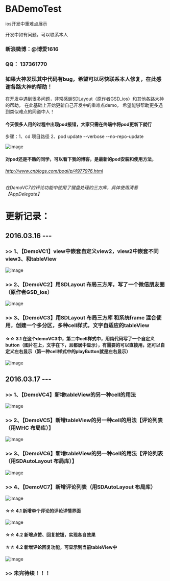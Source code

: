 # BADemoTest
ios开发中重难点展示

开发中如有问题，可以联系本人

### 新浪微博：@博爱1616

### QQ：     137361770

### 如果大神发现其中代码有bug，希望可以尽快联系本人修复，在此感谢各路大神的帮助！

在开发中遇到很多问题，非常感谢SDLayout（原作者GSD_ios）和其他各路大神的帮助，
在此基础上开始更新自己开发中的重难点demo，
希望能够帮助更多遇到类似难点的同道中人！

#### 今天很多人用的过程中出现pod报错，大家只需在终端中将pod更新下就行
步骤：1、cd 项目路径
     2、pod update --verbose --no-repo-update

![image](https://github.com/boai/BADemoTest/blob/master/Image/image10.png)


#### 对pod还是不熟的同学，可以看下我的博客，是最新的pod安装和使用方法，

###### http://www.cnblogs.com/boai/p/4977976.html

###### 在DemoVC7的评论功能中使用了键盘处理的三方库，具体使用清看【AppDelegate】

# 更新记录：
## 2016.03.16 --- 

###    >> 1、【DemoVC1】view中嵌套自定义view2，view2中嵌套不同view3、和tableView

![image](https://github.com/boai/BADemoTest/blob/master/Image/image1.png)


###    >> 2、【DemoVC2】用SDLayout 布局三方库，写了一个微信朋友圈（原作者GSD_ios）

![image](https://github.com/boai/BADemoTest/blob/master/Image/image2.png)


###    >> 3、【DemoVC3】用SDLayout 布局三方库 和系统frame 混合使用，创建一个多分区，多种cell样式，文字自适应的tableView

####   ☆☆ 3.1 在这个demoVC3中，第二中cell样式中，用纯代码写了一个自定义button（图片在上，文字在下，且都居中显示），有需要的可以直接用，还可以自定义左右显示（第一种cell样式中的playButton就是左右显示）

![image](https://github.com/boai/BADemoTest/blob/master/Image/image3.png)

## 2016.03.17 --- 
###    >> 1、【DemoVC4】新增tableView的另一种cell的用法

![image](https://github.com/boai/BADemoTest/blob/master/Image/image4.png)

###    >> 2、【DemoVC5】新增tableView的另一种cell的用法【评论列表（用WHC 布局库）】

![image](https://github.com/boai/BADemoTest/blob/master/Image/image5.png)

###    >> 3、【DemoVC6】新增tableView的另一种cell的用法【评论列表（用SDAutoLayout 布局库）】

![image](https://github.com/boai/BADemoTest/blob/master/Image/image6.png)

###    >> 4、【DemoVC7】新增评论列表（用SDAutoLayout 布局库）

![image](https://github.com/boai/BADemoTest/blob/master/Image/image7.png)

####   ☆☆ 4.1 新增单个评论的评论详情界面

![image](https://github.com/boai/BADemoTest/blob/master/Image/image8.png)

####   ☆☆ 4.2 新增点赞、回复按钮，实现各自效果

####   ☆☆ 4.2 新增评论回复功能，可显示到当前tableView中

![image](https://github.com/boai/BADemoTest/blob/master/Image/image9.png)



###    >> 未完待续！！！









